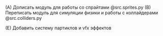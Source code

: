 (A) Дописать модуль для работы со спрайтами @src.sprites.py
(B) Переписать модуль для симуляции физики и работы с коллайдерами @src.colliders.py

(E) Добавить систему партиклов и vfx эффектов 